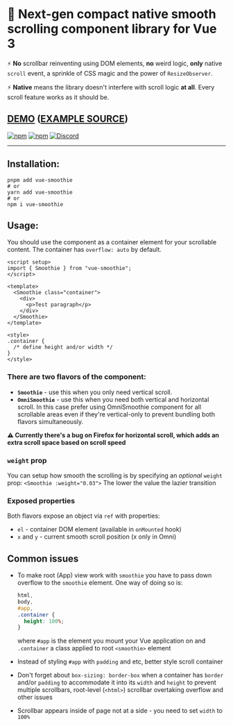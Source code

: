 # 🍹 Next-gen compact native smooth scrolling component library for Vue 3

⚡ **No** scrollbar reinventing using DOM elements, **no** weird logic, **only** native `scroll` event, a sprinkle of CSS magic and the power of `ResizeObserver`.

⚡ **Native** means the library doesn't interfere with scroll logic **at all**. Every scroll feature works as it should be.

## [DEMO](https://zeokku.github.io/vue-smoothie) ([EXAMPLE SOURCE](https://github.com/zeokku/vue-smoothie/blob/main/src/App.vue))

[![npm](https://img.shields.io/npm/v/vue-smoothie?color=pink&style=flat)](https://www.npmjs.com/package/vue-smoothie)
[![npm](https://img.shields.io/npm/dw/vue-smoothie?color=pink&style=flat)](https://www.npmjs.com/package/vue-smoothie)
[![Discord](https://img.shields.io/discord/405510915845390347?color=pink&label=join%20discord&style=flat)](https://zeokku.com/discord)

<hr>

## Installation:

```console
pnpm add vue-smoothie
# or
yarn add vue-smoothie
# or
npm i vue-smoothie
```

## Usage:

You should use the component as a container element for your scrollable content. The container has `overflow: auto` by default.

```vue
<script setup>
import { Smoothie } from "vue-smoothie";
</script>

<template>
  <Smoothie class="container">
    <div>
      <p>Test paragraph</p>
    </div>
  </Smoothie>
</template>

<style>
.container {
  /* define height and/or width */
}
</style>
```

### There are **two flavors** of the component:

- **`Smoothie`** - use this when you only need vertical scroll.
- **`OmniSmoothie`** - use this when you need both vertical and horizontal scroll. In this case prefer using OmniSmoothie component for all scrollable areas even if they're vertical-only to prevent bundling both flavors simultaneously.

**⚠ Currently there's a bug on Firefox for horizontal scroll, which adds an extra scroll space based on scroll speed**

### `weight` prop

You can setup how smooth the scrolling is by specifying an _optional_ `weight` prop:
`<Smoothie :weight="0.03">`
The lower the value the lazier transition

### Exposed properties

Both flavors expose an object via `ref` with properties:

- `el` - container DOM element (available in `onMounted` hook)
- `x` and `y` - current smooth scroll position (x only in Omni)

## Common issues

- To make root (App) view work with `smoothie` you have to pass down overflow to the `smoothie` element. One way of doing so is:

  ```css
  html,
  body,
  #app,
  .container {
    height: 100%;
  }
  ```

  where `#app` is the element you mount your Vue application on and `.container` a class applied to root `<smoothie>` element

- Instead of styling `#app` with `padding` and etc, better style scroll container

- Don't forget about `box-sizing: border-box` when a container has `border` and/or `padding` to accommodate it into its `width` and `height` to prevent multiple scrollbars, root-level (`<html>`) scrollbar overtaking overflow and other issues

- Scrollbar appears inside of page not at a side - you need to set `width` to `100%`
